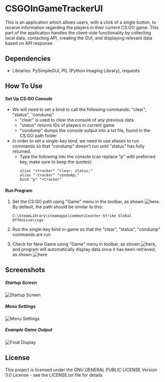 
# CSGOInGameTrackerUI

This is an application which allows users, with a click of a single button, to receive
information regarding the players in their current CS:GO game. This part of the application handles the client-side 
functionality by collecting local data, contacting API, creating the GUI, and displaying relevant data based
on API response.

## Dependencies

* Libraries: PySimpleGUI, PIL (Python Imaging Library), requests

## How To Use
#### Set Up CS:GO Console
* We will need to set a bind to call the following commands: "clear", "status", "condump"
	* "clear" is used to clear the console of any previous data
	* "status" returns IDs of players in current game
	* "condump" dumps the console output into a txt file, found in the CS:GO path folder
* In order to set a single-key bind, we need to use aliases to run commands so that "condump" doesn't run until "status" has fully returned.
	* Type the following into the console (can replace "p" with preferred key, make sure to keep the quotes):
	    ```
	    alias "+tracker" "clear; status;"
	    alias "-tracker" "condump;"
	    bind "p" "+tracker"
	    ```
#### Run Program
1. Set the CS:GO path using "Game" menu in the toolbar, as shown ![here](#Menu-Settings). By default, the path should be similar to this: 

   ```C:\SteamLibrary\steamapps\common\Counter-Strike Global Offensive\csgo```
3. Run the single-key bind in-game so that the "clear", "status", "condump" commands are run
4. Check for New Game using "Game" menu in toolbar, as shown ![here](#Menu-Settings), and program will automatically display data once it has been retrieved, as shown ![here](#Example-Game-Output)

## Screenshots
##### Startup Screen
![Startup Screen](https://i.imgur.com/1hSN8ig.png)
##### Menu Settings
![Menu Settings](https://i.imgur.com/rEwKFqd.png)
##### Example Game Output
![Final Display](https://i.imgur.com/QkgP61T.png)

## License

This project is licensed under the GNU GENERAL PUBLIC LICENSE Version 3.0 License - see the LICENSE.txt file for details
